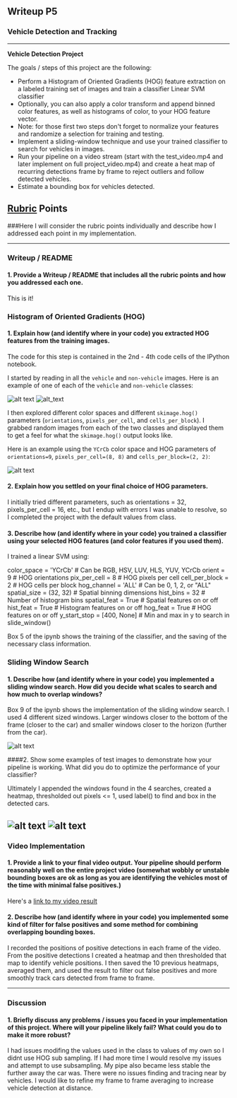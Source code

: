 ## Writeup P5
### Vehicle Detection and Tracking

---

**Vehicle Detection Project**

The goals / steps of this project are the following:

* Perform a Histogram of Oriented Gradients (HOG) feature extraction on a labeled training set of images and train a classifier Linear SVM classifier
* Optionally, you can also apply a color transform and append binned color features, as well as histograms of color, to your HOG feature vector. 
* Note: for those first two steps don't forget to normalize your features and randomize a selection for training and testing.
* Implement a sliding-window technique and use your trained classifier to search for vehicles in images.
* Run your pipeline on a video stream (start with the test_video.mp4 and later implement on full project_video.mp4) and create a heat map of recurring detections frame by frame to reject outliers and follow detected vehicles.
* Estimate a bounding box for vehicles detected.

[//]: # (Image References)
[image1]: ./result_examples/image1.png
[image2]: ./result_examples/image2.png
[image3]: ./result_examples/image3.png
[image4]: ./result_examples/image4.jpg
[image5]: ./result_examples/image5.jpg
[image6]: ./result_examples/image6.jpg

[video1]: ./videos/out_project_video.mp4

## [Rubric](https://review.udacity.com/#!/rubrics/513/view) Points
###Here I will consider the rubric points individually and describe how I addressed each point in my implementation.  

---
### Writeup / README

#### 1. Provide a Writeup / README that includes all the rubric points and how you addressed each one.
This is it!

### Histogram of Oriented Gradients (HOG)

#### 1. Explain how (and identify where in your code) you extracted HOG features from the training images.

The code for this step is contained in the 2nd - 4th code cells of the IPython notebook.

I started by reading in all the `vehicle` and `non-vehicle` images.  Here is an example of one of each of the `vehicle` and `non-vehicle` classes:

![alt text][image1]
![alt_text][image2]

I then explored different color spaces and different `skimage.hog()` parameters (`orientations`, `pixels_per_cell`, and `cells_per_block`).  I grabbed random images from each of the two classes and displayed them to get a feel for what the `skimage.hog()` output looks like.

Here is an example using the `YCrCb` color space and HOG parameters of `orientations=9`, `pixels_per_cell=(8, 8)` and `cells_per_block=(2, 2)`:


![alt text][image3]

#### 2. Explain how you settled on your final choice of HOG parameters.

I initially tried different parameters, such as orientations = 32, pixels_per_cell = 16, etc., but I endup with errors I was unable to resolve, so I completed the project with the default values from class.

#### 3. Describe how (and identify where in your code) you trained a classifier using your selected HOG features (and color features if you used them).

I trained a linear SVM using:

color_space = 'YCrCb' # Can be RGB, HSV, LUV, HLS, YUV, YCrCb
orient = 9  # HOG orientations
pix_per_cell = 8  # HOG pixels per cell
cell_per_block = 2 # HOG cells per block
hog_channel = 'ALL' # Can be 0, 1, 2, or "ALL"
spatial_size = (32, 32) # Spatial binning dimensions
hist_bins = 32    # Number of histogram bins
spatial_feat = True # Spatial features on or off
hist_feat = True # Histogram features on or off
hog_feat = True # HOG features on or off
y_start_stop = [400, None] # Min and max in y to search in slide_window()

Box 5 of the ipynb shows the training of the classifier, and the saving of the necessary class information.

### Sliding Window Search

#### 1. Describe how (and identify where in your code) you implemented a sliding window search.  How did you decide what scales to search and how much to overlap windows?

Box 9 of the ipynb shows the implementation of the sliding window search. I used 4 different sized windows. Larger windows closer to the bottom of the frame (closer to the car) and smaller windows closer to the horizon (further from the car). 

![alt text][image4]

####2. Show some examples of test images to demonstrate how your pipeline is working.  What did you do to optimize the performance of your classifier?

Ultimately I appended the windows found in the 4 searches, created a heatmap, thresholded out pixels <= 1, used label() to find and box in the detected cars.

![alt text][image5]
![alt text][image6]
---

### Video Implementation

#### 1. Provide a link to your final video output.  Your pipeline should perform reasonably well on the entire project video (somewhat wobbly or unstable bounding boxes are ok as long as you are identifying the vehicles most of the time with minimal false positives.)
Here's a [link to my video result](./project_video.mp4)


#### 2. Describe how (and identify where in your code) you implemented some kind of filter for false positives and some method for combining overlapping bounding boxes.

I recorded the positions of positive detections in each frame of the video.  From the positive detections I created a heatmap and then thresholded that map to identify vehicle positions.  I then saved the 10 previous heatmaps, averaged them, and used the result to filter out false positives and more smoothly track cars detected from frame to frame.



---

### Discussion

#### 1. Briefly discuss any problems / issues you faced in your implementation of this project.  Where will your pipeline likely fail?  What could you do to make it more robust?

I had issues modifing the values used in the class to values of my own so I didnt use HOG sub sampling. If I had more time I would resolve my issues and attempt to use subsampling. My pipe also became less stable the further away the car was. There were no issues finding and tracing near by vehicles. I would like to refine my frame to frame averaging to increase vehicle detection at distance.

